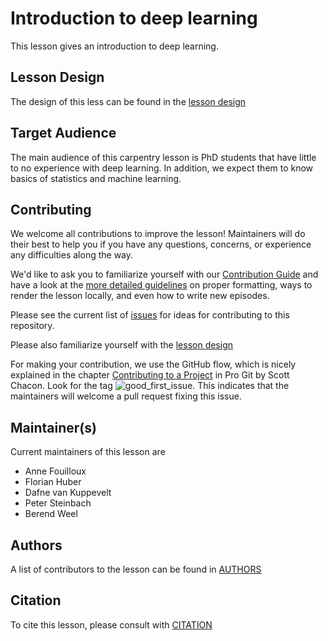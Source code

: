 # Introduction to deep learning
This lesson gives an introduction to deep learning.

## Lesson Design
The design of this less can be found in the [lesson design](_extras/design.md)

## Target Audience
The main audience of this carpentry lesson is PhD students that have little to no experience with
deep learning. In addition, we expect them to know basics of statistics and machine learning.

## Contributing

We welcome all contributions to improve the lesson! Maintainers will do their best to help you
if you have any questions, concerns, or experience any difficulties along the way.

We'd like to ask you to familiarize yourself with our [Contribution Guide](CONTRIBUTING.md) and
have a look at the [more detailed guidelines][lesson-example] on proper formatting, ways to
render the lesson locally, and even how to write new episodes.

Please see the current list of
[issues](https://github.com/carpentries-incubator/deep-learning_intro/issues)
for ideas for contributing to this repository.

Please also familiarize yourself with the [lesson design](_extras/design.md)

For making your contribution, we use the GitHub flow, which is nicely explained in the
chapter [Contributing to a Project](http://git-scm.com/book/en/v2/GitHub-Contributing-to-a-Project)
in Pro Git by Scott Chacon.
Look for the tag ![good_first_issue](https://img.shields.io/badge/-good%20first%20issue-gold.svg).
This indicates that the maintainers will welcome a pull request fixing this issue.


## Maintainer(s)

Current maintainers of this lesson are
* Anne Fouilloux
* Florian Huber
* Dafne van Kuppevelt
* Peter Steinbach
* Berend Weel


## Authors

A list of contributors to the lesson can be found in [AUTHORS](AUTHORS)

## Citation

To cite this lesson, please consult with [CITATION](CITATION)

[cdh]: https://cdh.carpentries.org
[community-lessons]: https://carpentries.org/community-lessons
[lesson-example]: https://carpentries.github.io/lesson-example
